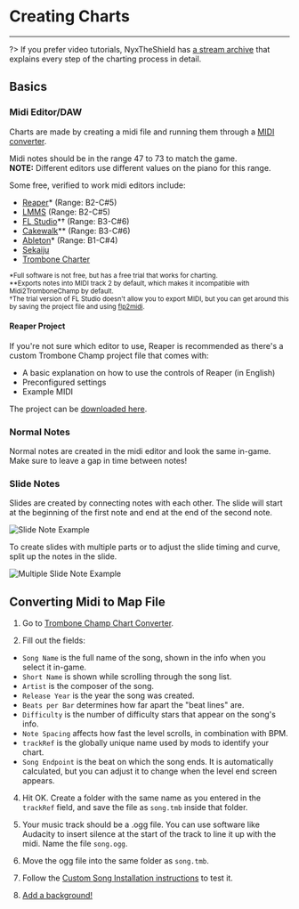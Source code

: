 # Creating Charts
---

?> If you prefer video tutorials, NyxTheShield has [a stream archive](https://www.youtube.com/watch?v=ig27SlJveGs) that explains every step of the charting process in detail.

## Basics
### Midi Editor/DAW
Charts are made by creating a midi file and running them through a [MIDI converter](#converting-midi-to-map-file).

Midi notes should be in the range 47 to 73 to match the game.<br>**NOTE:** Different editors use different values on the piano for this range.

Some free, verified to work midi editors include:
- [Reaper](https://www.reaper.fm/download.php)* (Range: B2-C#5)
- [LMMS](https://lmms.io/download#windows) (Range: B2-C#5)
- [FL Studio](https://www.image-line.com/fl-studio-download/)*† (Range: B3-C#6)
- [Cakewalk](https://www.bandlab.com/products/cakewalk)** (Range: B3-C#6)
- [Ableton](https://www.ableton.com/en/trial/)* (Range: B1-C#4)
- [Sekaiju](http://openmidiproject.osdn.jp/Sekaiju_en.html)
- [Trombone Charter](https://github.com/towai/TromboneCharter/releases/latest)

<sub>*Full software is not free, but has a free trial that works for charting.</sub><br>
<sub>**Exports notes into MIDI track 2 by default, which makes it incompatible with Midi2TromboneChamp by default.</sub><br>
<sub>†The trial version of FL Studio doesn't allow you to export MIDI, but you can get around this by saving the project file and using [flp2midi](https://github.com/Kaydax/flp2midi/releases/latest).

#### Reaper Project
If you're not sure which editor to use, Reaper is recommended as there's a custom Trombone Champ project file that comes with:
- A basic explanation on how to use the controls of Reaper (in English)
- Preconfigured settings
- Example MIDI

The project can be [downloaded here](https://trombone.wiki/docs/files/REAPER_Trombone_Champ_Charting_Template.zip).

### Normal Notes

Normal notes are created in the midi editor and look the same in-game. Make sure to leave a gap in time between notes!

### Slide Notes

Slides are created by connecting notes with each other. The slide will start at the beginning of the first note and end at the end of the second note.

![Slide Note Example](../docs/files/slide1.png)

To create slides with multiple parts or to adjust the slide timing and curve, split up the notes in the slide.

![Multiple Slide Note Example](../docs/files/slide2.png)

## Converting Midi to Map File

1. Go to [Trombone Champ Chart Converter](https://tc-chart-converter.github.io/).

2. Fill out the fields:
 - `Song Name` is the full name of the song, shown in the info when you select it in-game.
 - `Short Name` is shown while scrolling through the song list.
 - `Artist` is the composer of the song.
 - `Release Year` is the year the song was created.
 - `Beats per Bar` determines how far apart the "beat lines" are.
 - `Difficulty` is the number of difficulty stars that appear on the song's info.
 - `Note Spacing` affects how fast the level scrolls, in combination with BPM.
 - `trackRef` is the globally unique name used by mods to identify your chart.
 - `Song Endpoint` is the beat on which the song ends. It is automatically calculated, but you can adjust it to change when the level end screen appears.

4. Hit OK. Create a folder with the same name as you entered in the `trackRef` field, and save the file as `song.tmb` inside that folder.

5. Your music track should be a .ogg file. You can use software like Audacity to insert silence at the start of the track to line it up with the midi. Name the file `song.ogg`.

6. Move the ogg file into the same folder as `song.tmb`.

7. Follow the [Custom Song Installation instructions](installing-songs) to test it.

8. [Add a background!](chart-backgrounds)
